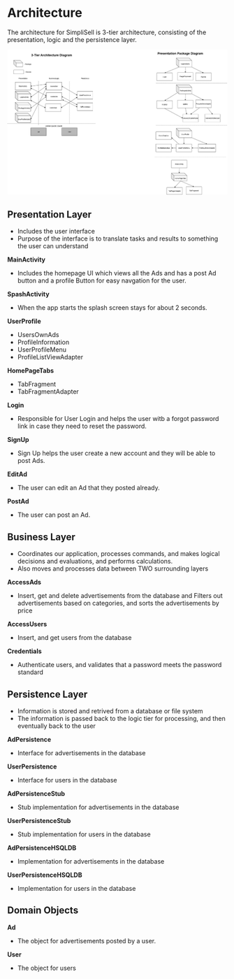 #   Architecture
The architecture for SimpliSell is 3-tier architecture, consisting of the presentation, logic and the persistence layer.

![Architecture](Architecture_Diagram.png)

##  Presentation Layer
*   Includes the user interface
*   Purpose of the interface is to translate tasks and results to something the user can understand

**MainActivity**
*   Includes the homepage UI which views all the Ads and has a post Ad button and a profile Button for easy navgation for the user.

**SpashActivity**
*   When the app starts the splash screen stays for about 2 seconds.

**UserProfile**

*   UsersOwnAds
*   ProfileInformation
*   UserProfileMenu
*   ProfileListViewAdapter


**HomePageTabs**

*   TabFragment
*   TabFragmentAdapter

**Login**
*   Responsible for User Login and helps the user witb a forgot password link in case they need to reset the password.

**SignUp**
*   Sign Up helps the user create a new account and they will be able to post Ads. 


**EditAd**
*   The user can edit an Ad that they posted already.

**PostAd**
*   The user can post an Ad.


##  Business Layer
*   Coordinates our application, processes commands, and makes logical decisions and evaluations, and performs calculations.
*   Also moves and processes data between TWO surrounding layers

**AccessAds**

*   Insert, get and delete advertisements from the database and Filters out advertisements based on categories, and sorts the advertisements by price

**AccessUsers**

*   Insert, and get users from the database

**Credentials**

*   Authenticate users, and validates that a password meets the password standard

##  Persistence Layer
*   Information is stored and retrived from a database or file system
*   The information is passed back to the logic tier for processing, and then eventually back to the user

**AdPersistence**

*   Interface for advertisements in the database

**UserPersistence**

*   Interface for users in the database

**AdPersistenceStub**

*   Stub implementation for advertisements in the database

**UserPersistenceStub**

*   Stub implementation for users in the database
 
**AdPersistenceHSQLDB**

*   Implementation for advertisements in the database

**UserPersistenceHSQLDB**

*   Implementation for users in the database
 


##   Domain Objects
**Ad**

*   The object for advertisements posted by a user.

**User**

*   The object for users